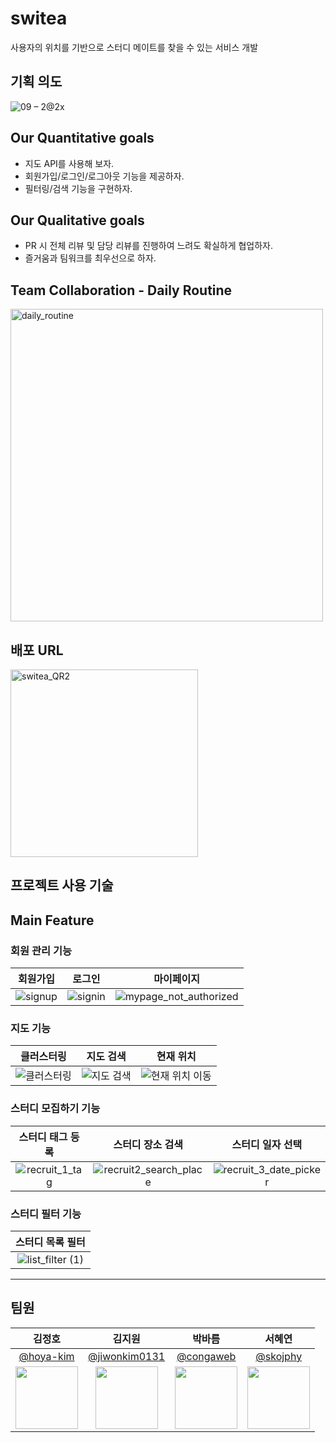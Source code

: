 # switea

사용자의 위치를 기반으로 스터디 메이트를 찾을 수 있는 서비스 개발

## 기획 의도

![09 – 2@2x](https://user-images.githubusercontent.com/48905932/143193199-141de0f2-0d32-4167-bb5b-5126879f304a.png)

## Our Quantitative goals

- 지도 API를 사용해 보자.
- 회원가입/로그인/로그아웃 기능을 제공하자.
- 필터링/검색 기능을 구현하자.

## Our Qualitative goals

- PR 시 전체 리뷰 및 담당 리뷰를 진행하여 느려도 확실하게 협업하자.
- 즐거움과 팀워크를 최우선으로 하자.

## Team Collaboration - Daily Routine

<img width="500" alt="daily_routine" src="https://user-images.githubusercontent.com/42148741/143194261-1b449bf9-fccb-4e48-a2a4-f1d1d5e9ac19.jpeg">

## 배포 URL

<img width="300" alt="switea_QR2" src="https://user-images.githubusercontent.com/42148741/143193577-82804372-9ef1-4a1c-84f0-b770cc0cd3ac.png">

## 프로젝트 사용 기술

## Main Feature

### 회원 관리 기능

|                                                     회원가입                                                     |                                                      로그인                                                      |                                                           마이페이지                                                            |
| :--------------------------------------------------------------------------------------------------------------: | :--------------------------------------------------------------------------------------------------------------: | :-----------------------------------------------------------------------------------------------------------------------------: |
| ![signup](https://user-images.githubusercontent.com/48905932/143190985-2b9beccb-170c-4190-b6ad-d8d063fa510d.gif) | ![signin](https://user-images.githubusercontent.com/48905932/143190930-43fae228-e7c6-477d-aeee-bc3f4b17a85a.gif) | ![mypage_not_authorized](https://user-images.githubusercontent.com/48905932/143191060-c7c9959b-4d66-478a-b390-05504ac3d275.gif) |

### 지도 기능

|                                                      클러스터링                                                      |                                                      지도 검색                                                      |                                                        현재 위치                                                         |
| :------------------------------------------------------------------------------------------------------------------: | :-----------------------------------------------------------------------------------------------------------------: | :----------------------------------------------------------------------------------------------------------------------: |
| ![클러스터링](https://user-images.githubusercontent.com/41777022/143190944-9305a493-f6a0-49ed-af07-b5e6d17acdd6.gif) | ![지도 검색](https://user-images.githubusercontent.com/41777022/143190976-b7eb057e-c34a-4ee9-b1e3-e3dba4d1b65c.gif) | ![현재 위치 이동](https://user-images.githubusercontent.com/41777022/143190983-475b1d4b-de7d-4765-9d25-cc69c600c838.gif) |

### 스터디 모집하기 기능

|                                                    스터디 태그 등록                                                     |                                                        스터디 장소 검색                                                         |                                                        스터디 일자 선택                                                         |
| :---------------------------------------------------------------------------------------------------------------------: | :-----------------------------------------------------------------------------------------------------------------------------: | :-----------------------------------------------------------------------------------------------------------------------------: |
| ![recruit_1_tag](https://user-images.githubusercontent.com/48905932/143191327-9d036015-967d-4679-b9dc-69c55c9a5227.gif) | ![recruit2_search_place](https://user-images.githubusercontent.com/48905932/143191353-746c57bc-62be-4dc6-a918-817873d7d140.gif) | ![recruit_3_date_picker](https://user-images.githubusercontent.com/48905932/143191351-78562ea6-db88-46c6-bffa-6ffd81a98ec2.gif) |

### 스터디 필터 기능

|                                                     스터디 목록 필터                                                      |
| :-----------------------------------------------------------------------------------------------------------------------: |
| ![list_filter (1)](https://user-images.githubusercontent.com/48905932/143191192-c4658597-85b5-40e6-9189-637a571513d4.gif) |

---

## 팀원

|                                 김정호                                 |                                   김지원                                   |                                 박바름                                 |                                서혜연                                 |
| :--------------------------------------------------------------------: | :------------------------------------------------------------------------: | :--------------------------------------------------------------------: | :-------------------------------------------------------------------: |
|                [@hoya-kim](https://github.com/hoya-kim)                |              [@jiwonkim0131](https://github.com/jiwonkim0131)              |                [@congaweb](https://github.com/congaweb)                |                [@skojphy](https://github.com/skojphy)                 |
| <img src="https://avatars.githubusercontent.com/hoya-kim" width="100"> | <img src="https://avatars.githubusercontent.com/jiwonkim0131" width="100"> | <img src="https://avatars.githubusercontent.com/congaweb" width="100"> | <img src="https://avatars.githubusercontent.com/skojphy" width="100"> |

